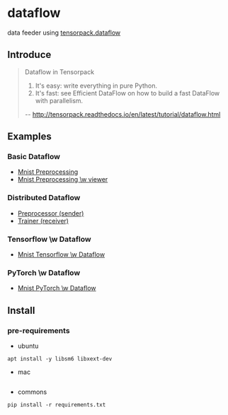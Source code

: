 # dataflow
data feeder using [tensorpack.dataflow](http://tensorpack.readthedocs.io/en/latest/tutorial/dataflow.html)

## Introduce
> Dataflow in Tensorpack
> 1. It's easy: write everything in pure Python.
> 2. It's fast: see Efficient DataFlow on how to build a fast DataFlow with parallelism.
>
> -- http://tensorpack.readthedocs.io/en/latest/tutorial/dataflow.html

## Examples

### Basic Dataflow
* [Mnist Preprocessing](https://github.com/wbaek/dataflow/blob/master/examples/tensorpack/mnist.py)
* [Mnist Preprocessing \w viewer](https://github.com/wbaek/dataflow/blob/master/examples/tensorpack/viewimage.py)

### Distributed Dataflow
* [Preprocessor (sender)](https://github.com/wbaek/dataflow/blob/master/examples/tensorpack/distributed/preprocessor.py)
* [Trainer (receiver)](https://github.com/wbaek/dataflow/blob/master/examples/tensorpack/distributed/trainer.py)

### Tensorflow \w Dataflow
* [Mnist Tensorflow \w Dataflow](https://github.com/wbaek/dataflow/blob/master/examples/tensorflow/mnist.py#L6-L17)

### PyTorch \w Dataflow
* [Mnist PyTorch \w Dataflow](https://github.com/wbaek/dataflow/blob/master/examples/pytorch/mnist.py#L8-L21)


## Install

### pre-requirements
* ubuntu
```
apt install -y libsm6 libxext-dev
```

* mac
```
```

* commons
```
pip install -r requirements.txt
```

